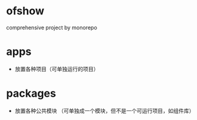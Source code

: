 # ofshow
comprehensive project by monorepo

# apps
- 放置各种项目（可单独运行的项目）

# packages
- 放置各种公共模块 （可单独成一个模块，但不是一个可运行项目，如组件库）
